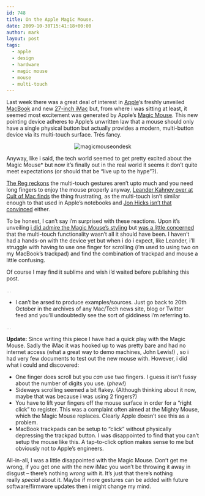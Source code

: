 ```yaml
---
id: 748
title: On the Apple Magic Mouse.
date: 2009-10-30T15:41:18+00:00
author: mark
layout: post
tags:
  - apple
  - design
  - hardware
  - magic mouse
  - mouse
  - multi-touch
---
```

Last week there was a great deal of interest in [Apple](http://www.apple.com/)&#8216;s freshly unveiled [MacBook](http://www.macrumors.com/2009/10/20/macbook-updated-with-led-display-multi-touch-7-hour-battery/) and new [27-inch iMac](http://www.macrumors.com/2009/10/20/apple-releases-updated-imac-models-with-21-5-and-27-inch-led-screens/) but, from where i was sitting at least, it seemed most excitement was generated by Apple&#8217;s [Magic Mouse](http://www.macrumors.com/2009/10/20/apple-introduces-magic-mouse-a-multi-touch-mouse/). This new pointing device adheres to Apple&#8217;s unwritten law that a mouse should only have a single physical button but actually provides a modern, multi-button device via its multi-touch surface. Trés fancy.

<p style="text-align: center;">
  <img class="size-full wp-image-750 aligncenter" title="magicmouseondesk" src="/images/fromwp/2009/10/magicmouseondesk.jpg" alt="magicmouseondesk" width="400" height="302" srcset="/images/fromwp/2009/10/magicmouseondesk.jpg 400w, /images/fromwp/2009/10/magicmouseondesk-300x226.jpg 300w" sizes="(max-width: 400px) 100vw, 400px" />
</p>

Anyway, like i said, the tech world seemed to get pretty excited about the Magic Mouse* but now it&#8217;s finally out in the real world it seems it don&#8217;t quite meet expectations (or should that be &#8220;live up to the hype&#8221;?).

[The Reg reckons](http://www.reghardware.co.uk/2009/10/23/review_accessories_apple_mighty_mouse/) the multi-touch gestures aren&#8217;t upto much and you need long fingers to enjoy the mouse properly anyway, [Leander Kahney over at Cult of Mac finds](http://www.cultofmac.com/review-i-want-to-love-the-magic-mouse-but-i-cant) the thing frustrating, as the multi-touch isn&#8217;t similar enough to that used in Apple&#8217;s notebooks and [Jon Hicks isn&#8217;t that convinced](http://twitter.com/Hicksdesign/status/5286330534) either.

To be honest, I can&#8217;t say i&#8217;m surprised with these reactions. Upon it&#8217;s unveiling [i did admire the Magic Mouse&#8217;s styling](http://twitter.com/sallonoroff) but [was a little concerned](http://twitter.com/sallonoroff) that the multi-touch functionality wasn&#8217;t all it should have been. I haven&#8217;t had a hands-on with the device yet but when i do i expect, like Leander, i&#8217;ll struggle with having to use one finger for scrolling (i&#8217;m used to using two on my MacBook&#8217;s trackpad) and find the combination of trackpad and mouse a little confusing.

Of course I may find it sublime and wish i&#8217;d waited before publishing this post.

<span style="color: #c0c0c0;">&#8230;</span>

* I can&#8217;t be arsed to produce examples/sources. Just go back to 20th October in the archives of any Mac/Tech news site, blog or Twitter feed and you&#8217;ll undoubtedly see the sort of giddiness i&#8217;m referring to.

<span style="color: #c0c0c0;">&#8230;</span>

**Update:** Since writing this piece I have had a quick play with the Magic Mouse. Sadly the iMac it was hooked up to was pretty bare and had no internet access (what a great way to demo machines, John Lewis!) , so i had very few documents to test out the new mouse with. However, i did what i could and discovered:

  * One finger does scroll but you _can_ use two fingers. I guess it isn&#8217;t fussy about the number of digits you use. (_phew!_)
  * Sideways scrolling seemed a bit flakey. (Although thinking about it now, maybe that was because i was using 2 fingers?)
  * You have to lift your fingers off the mouse surface in order for a &#8220;right click&#8221; to register. This was a complaint often aimed at the Mighty Mouse, which the Magic Mouse replaces. Clearly Apple doesn&#8217;t see this as a problem.
  * MacBook trackpads can be setup to &#8220;click&#8221; without physically depressing the trackpad button. I was disappointed to find that you can&#8217;t setup the mouse like this. A tap-to-click option makes sense to me but obviously not to Apple&#8217;s engineers.

All-in-all, I was a little disappointed with the Magic Mouse. Don&#8217;t get me wrong, if you get one with the new iMac you won&#8217;t be throwing it away in disgust &#8211; there&#8217;s nothing _wrong_ with it. It&#8217;s just that there&#8217;s nothing really _special_ about it. Maybe if more gestures can be added with future software/firmware updates then i might change my mind.